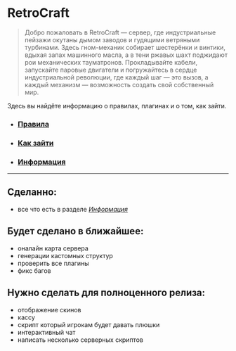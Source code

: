 # RetroCraft

> Добро пожаловать в RetroCraft — сервер, где индустриальные пейзажи окутаны дымом заводов и гудящими ветряными турбинами.
Здесь гном-механик собирает шестерёнки и винтики, вдыхая запах машинного масла, а в тени ржавых шахт поджидают рои механических тауматронов. Прокладывайте кабели, запускайте паровые двигатели и погружайтесь в сердце индустриальной революции, где каждый шаг — это вызов, а каждый механизм — возможность создать свой собственный мир.

Здесь вы найдёте информацию о правилах, плагинах и о том, как зайти.

- ### [Правила](rules.md)
- ### [Как зайти](join.md)
- ### [Информация](info.md)


---

## Сделанно:
- все что есть в разделе *[Информация](info.md)*
## Будет сделано в ближайшее:
- оналайн карта сервера
- генерации кастомных структур
- проверить все плагины
- фикс багов
## Нужно сделать для полноценного релиза:
- отображение скинов
- кассу
- скрипт который игрокам будет давать плюшки
- интерактивный чат
- написать несколько серверных скриптов